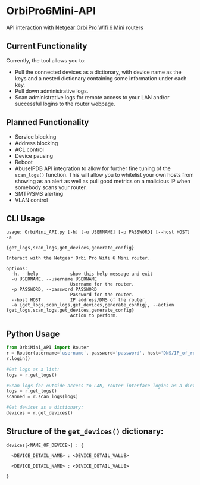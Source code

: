 # OrbiPro6Mini-API
API interaction with [Netgear Orbi Pro Wifi 6 Mini](https://www.netgear.com/business/wifi/mesh/sxk30/) routers

## Current Functionality

Currently, the tool allows you to:
  * Pull the connected devices as a dictionary, with device name as the keys and a nested dictionary containing some information under each key.
  * Pull down administrative logs.
  * Scan administrative logs for remote access to your LAN and/or successful logins to the router webpage.

## Planned Functionality
  * Service blocking
  * Address blocking
  * ACL control
  * Device pausing
  * Reboot
  * AbuseIPDB API integration to allow for further fine tuning of the ```scan_logs()``` function. This will allow you to whitelist your own hosts from showing as an alert as well as pull good metrics on a malicious IP when somebody scans your router.
  * SMTP/SMS alerting
  * VLAN control
## CLI Usage
```
usage: OrbiMini_API.py [-h] [-u USERNAME] [-p PASSWORD] [--host HOST] -a
                       {get_logs,scan_logs,get_devices,generate_config}

Interact with the Netgear Orbi Pro Wifi 6 Mini router.

options:
  -h, --help            show this help message and exit
  -u USERNAME, --username USERNAME
                        Username for the router.
  -p PASSWORD, --password PASSWORD
                        Password for the router.
  --host HOST           IP address/DNS of the router.
  -a {get_logs,scan_logs,get_devices,generate_config}, --action {get_logs,scan_logs,get_devices,generate_config}
                        Action to perform.
```
## Python Usage
```python
from OrbiMini_API import Router
r = Router(username='username', password='password', host='DNS/IP_of_router')
r.login()

#Get logs as a list:
logs = r.get_logs()

#Scan logs for outside access to LAN, router interface logins as a dict:
logs = r.get_logs()
scanned = r.scan_logs(logs)

#Get devices as a dictionary:
devices = r.get_devices()
```
## Structure of the ```get_devices()``` dictionary:
```
devices[<NAME_OF_DEVICE>] : {

  <DEVICE_DETAIL_NAME> : <DEVICE_DETAIL_VALUE>
  
  <DEVICE_DETAIL_NAME> : <DEVICE_DETAIL_VALUE>
  
}
```
